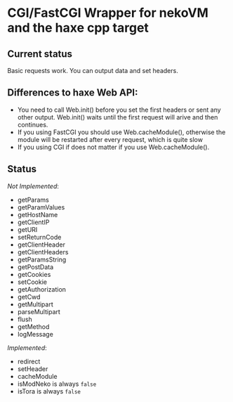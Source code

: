 CGI/FastCGI Wrapper for nekoVM and the haxe cpp target
======================================================

Current status
--------------
Basic requests work. You can output data and set headers.

Differences to haxe Web API:
----------------------------
* You need to call Web.init() before you set the first headers or sent any other output. Web.init() waits until the first request will arive and then continues.
* If you using FastCGI you should use Web.cacheModule(), otherwise the module will be restarted after every request, which is quite slow
* If you using CGI if does not matter if you use Web.cacheModule().

Status
------

*Not Implemented*:
* getParams
* getParamValues
* getHostName
* getClientIP
* getURI
* setReturnCode
* getClientHeader
* getClientHeaders
* getParamsString
* getPostData
* getCookies
* setCookie
* getAuthorization
* getCwd
* getMultipart
* parseMultipart
* flush
* getMethod
* logMessage

*Implemented*:
* redirect
* setHeader
* cacheModule
* isModNeko is always `false`
* isTora is always `false`

